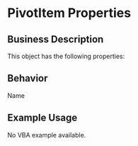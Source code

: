 # PivotItem Properties

## Business Description
This object has the following properties:

## Behavior
Name

## Example Usage
No VBA example available.